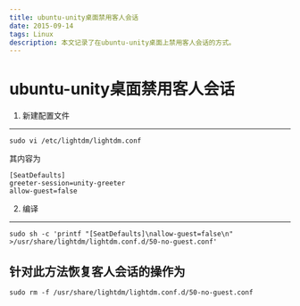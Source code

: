 ```yaml
---
title: ubuntu-unity桌面禁用客人会话
date: 2015-09-14
tags: Linux
description: 本文记录了在ubuntu-unity桌面上禁用客人会话的方式。
---
```



ubuntu-unity桌面禁用客人会话
====================

1. 新建配置文件
----------------------

```
sudo vi /etc/lightdm/lightdm.conf
```
其内容为
```
[SeatDefaults]
greeter-session=unity-greeter
allow-guest=false
```

2. 编译
-----

```
sudo sh -c 'printf "[SeatDefaults]\nallow-guest=false\n" >/usr/share/lightdm/lightdm.conf.d/50-no-guest.conf'
```


针对此方法恢复客人会话的操作为
---------------

```
sudo rm -f /usr/share/lightdm/lightdm.conf.d/50-no-guest.conf
```

